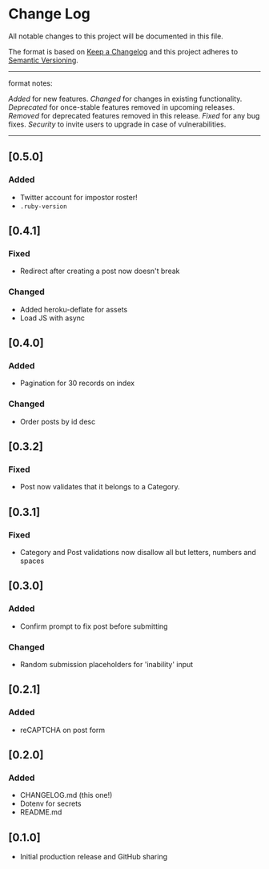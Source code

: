 
# Change Log

All notable changes to this project will be documented in this file.

The format is based on [Keep a Changelog](http://keepachangelog.com/) 
and this project adheres to [Semantic Versioning](http://semver.org/).

-----

format notes:

_Added_ for new features.
_Changed_ for changes in existing functionality.
_Deprecated_ for once-stable features removed in upcoming releases.
_Removed_ for deprecated features removed in this release.
_Fixed_ for any bug fixes.
_Security_ to invite users to upgrade in case of vulnerabilities.

-----

## [0.5.0]

### Added

- Twitter account for impostor roster!
- `.ruby-version`

## [0.4.1]

### Fixed

- Redirect after creating a post now doesn't break

### Changed

- Added heroku-deflate for assets
- Load JS with async

## [0.4.0]

### Added

- Pagination for 30 records on index

### Changed

- Order posts by id desc

## [0.3.2]

### Fixed

- Post now validates that it belongs to a Category.

## [0.3.1]

### Fixed

- Category and Post validations now disallow all but letters, numbers and spaces

## [0.3.0]

### Added

- Confirm prompt to fix post before submitting

### Changed

- Random submission placeholders for 'inability' input

## [0.2.1]

### Added

- reCAPTCHA on post form

## [0.2.0]

### Added

- CHANGELOG.md (this one!)
- Dotenv for secrets
- README.md

## [0.1.0]

- Initial production release and GitHub sharing
